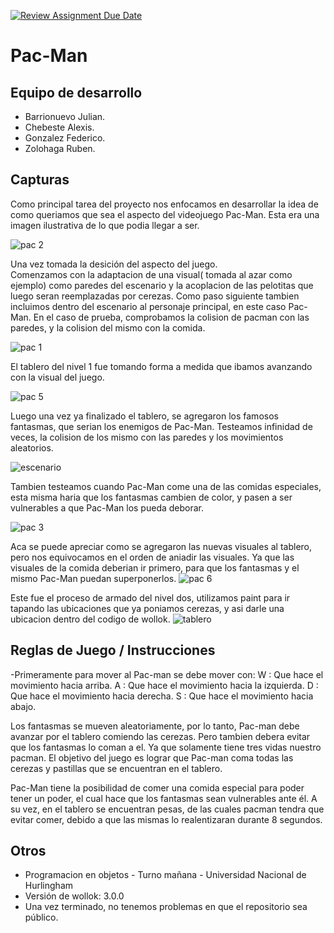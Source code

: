 [![Review Assignment Due Date](https://classroom.github.com/assets/deadline-readme-button-24ddc0f5d75046c5622901739e7c5dd533143b0c8e959d652212380cedb1ea36.svg)](https://classroom.github.com/a/hUnPAC5R)
# Pac-Man

## Equipo de desarrollo

- Barrionuevo Julian.
- Chebeste Alexis.
- Gonzalez Federico.
- Zolohaga Ruben.

## Capturas
Como principal tarea del proyecto nos enfocamos en desarrollar la idea de como queriamos que sea el aspecto del videojuego Pac-Man. Esta era una imagen ilustrativa de lo que podia llegar a ser. 

![pac 2](https://github.com/obj1-unahur-2023s2/TPGameIntegrador-messiwollok/assets/48963265/965f44f9-4682-4814-a032-cc827ddb8adf)

Una vez tomada la desición del aspecto del juego.  
Comenzamos con la adaptacion de una visual( tomada al azar como ejemplo) como paredes del escenario y la acoplacion de las pelotitas que luego seran reemplazadas por cerezas.
Como paso siguiente tambien incluimos dentro del escenario al personaje principal, en este caso Pac-Man.
En el caso de prueba, comprobamos la colision de pacman con las paredes, y la colision del mismo con la comida.

![pac 1](https://github.com/obj1-unahur-2023s2/TPGameIntegrador-messiwollok/assets/48963265/276dc993-f9a6-4426-80a0-d7251b8e5887)

El tablero del nivel 1 fue tomando forma a medida que ibamos avanzando con la visual del juego.

![pac 5](https://github.com/obj1-unahur-2023s2/TPGameIntegrador-messiwollok/assets/48963265/18ad0f78-089e-4eea-80ff-07c014c150e3)

Luego una vez ya finalizado el tablero, se agregaron los famosos fantasmas, que serian los enemigos de Pac-Man.
Testeamos infinidad de veces, la colision de los mismo con las paredes y los movimientos aleatorios.

![escenario](https://github.com/obj1-unahur-2023s2/TPGameIntegrador-messiwollok/assets/141649633/9dfc808c-bddd-4173-9939-a37fa1313e5f)

Tambien testeamos cuando Pac-Man come una de las comidas especiales, esta misma haria que los fantasmas cambien de color, y pasen a ser vulnerables a que Pac-Man los pueda deborar.

![pac 3](https://github.com/obj1-unahur-2023s2/TPGameIntegrador-messiwollok/assets/48963265/545585b3-b203-4b7c-bc8e-49ed7067ccb6)

Aca se puede apreciar como se agregaron las nuevas visuales al tablero, pero nos equivocamos en el orden de aniadir las visuales. Ya que las visuales de la comida deberian ir primero, para que los fantasmas y el mismo Pac-Man puedan superponerlos.
![pac 6](https://github.com/obj1-unahur-2023s2/TPGameIntegrador-messiwollok/assets/48963265/715bb670-db49-4295-8f93-33b2dc2e4fcf)

Este fue el proceso de armado del nivel dos, utilizamos paint para ir tapando las ubicaciones que ya poniamos cerezas, y asi darle una ubicacion dentro del codigo de wollok.
![tablero](https://github.com/obj1-unahur-2023s2/TPGameIntegrador-messiwollok/assets/141649633/2793fb1a-5f1b-43cc-9041-aa3d58b27fe9)






## Reglas de Juego / Instrucciones

-Primeramente para mover al Pac-man se debe mover con: 
  W : Que hace el movimiento hacia arriba.
  A : Que hace el movimiento hacia la izquierda.
  D : Que hace el movimiento hacia derecha.
  S : Que hace el movimiento hacia abajo.

   

  Los fantasmas se mueven aleatoriamente, por lo tanto, Pac-man debe avanzar por el tablero comiendo las cerezas. 
  Pero tambien debera evitar que los fantasmas lo coman a el. Ya que solamente tiene tres vidas nuestro pacman.
  El objetivo del juego es lograr que Pac-man coma todas las cerezas y pastillas que se encuentran en el tablero. 

  Pac-Man tiene la posibilidad de comer una comida especial para poder tener un poder, el cual hace que los fantasmas sean vulnerables ante él. A su vez, en el tablero se encuentran pesas, de las cuales pacman tendra que evitar comer, debido a que las mismas lo realentizaran durante 8 segundos.


  


## Otros

- Programacion en objetos - Turno mañana - Universidad Nacional de Hurlingham
- Versión de wollok: 3.0.0
- Una vez terminado, no tenemos problemas en que el repositorio sea público.
